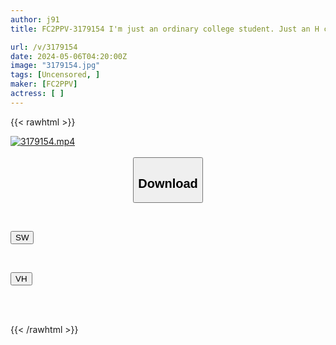 ```yaml
---
author: j91
title: FC2PPV-3179154 I'm just an ordinary college student. Just an H cup, divine style... (8K quality VR video bonus included) "Personal shooting" 317th individual shooting completely original

url: /v/3179154
date: 2024-05-06T04:20:00Z
image: "3179154.jpg"
tags: [Uncensored, ]
maker: [FC2PPV]
actress: [ ]
---
```



{{< rawhtml >}}

<div class="video" data-videoid="wquu3zyx5q2n">
    <a href="javascript:;">
        <img src="/v/3179154/3179154.jpg" width="WIDTH" height="HEIGHT" alt="3179154.mp4" loading="lazy">
    </a>
</div>

<script type="text/javascript" src="https://j91.asia/asset/on-demand-sw.js"></script>

<br>
  <link rel="stylesheet" href="https://j91.asia/asset/bs5.css">
  
  <center>
  <button class="btn btn-primary" type="button" data-bs-toggle="collapse" data-bs-target=".multi-collapse" aria-expanded="false" aria-controls="multiCollapseExample1 multiCollapseExample2"><h2>Download</h2></button></center>
</p>
<div class="row">
  <div class="col">
    <div class="collapse multi-collapse" id="multiCollapseExample1">
      <div class="card card-body">
	      	      <br>
<div class="buttons">  
<p><a href="https://swhoi.com/wquu3zyx5q2n" target="_blank"><button class="btn-hover color-3"><i class="fa fa-download"></i> SW</button></a></p></div>
    </div>
  </div>
</div>
  <div class="col">
    <div class="collapse multi-collapse" id="multiCollapseExample2">
      <div class="card card-body">
	      <br>
<div class="buttons">
<p><a href="https://vidhidevip.com/file/xmq23qqa74uq" target="_blank"><button class="btn-hover color-8"><i class="fa fa-download"></i> VH</button></a></p></div>
<br><br>
      </div>
    </div>
  </div>
</div>

{{< /rawhtml >}}